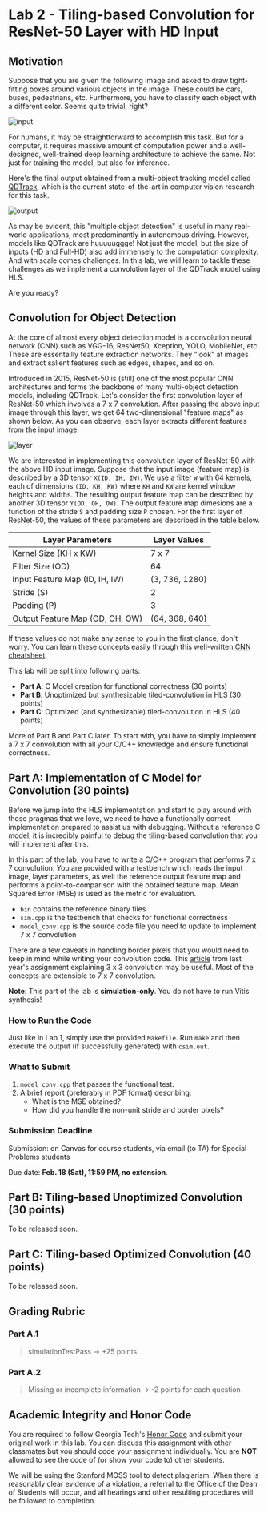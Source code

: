 # Lab 2 - Tiling-based Convolution for ResNet-50 Layer with HD Input

## Motivation

Suppose that you are given the following image and asked to draw tight-fitting boxes around various objects in the image. These could be cars, buses, pedestrians, etc. Furthermore, you have to classify each object with a different color. Seems quite trivial, right?

![input](https://s3.us-west-2.amazonaws.com/secure.notion-static.com/89ede284-b058-42b6-acea-45604ef7ce3f/Input.png?X-Amz-Algorithm=AWS4-HMAC-SHA256&X-Amz-Content-Sha256=UNSIGNED-PAYLOAD&X-Amz-Credential=AKIAT73L2G45EIPT3X45%2F20230208%2Fus-west-2%2Fs3%2Faws4_request&X-Amz-Date=20230208T212106Z&X-Amz-Expires=86400&X-Amz-Signature=877e13b976556f350d2b8ecc9bec234ab6cea15f748cdae96e9e1b096cfba8a1&X-Amz-SignedHeaders=host&response-content-disposition=filename%3D%22Input.png%22&x-id=GetObject)

For humans, it may be straightforward to accomplish this task. But for a computer, it requires massive amount of computation power and a well-designed, well-trained deep learning architecture to achieve the same. Not just for training the model, but also for inference.

Here's the final output obtained from a multi-object tracking model called [QDTrack](https://github.com/SysCV/qdtrack), which is the current state-of-the-art in computer vision research for this task.

![output](https://s3.us-west-2.amazonaws.com/secure.notion-static.com/594aa4f0-29a2-40c3-aed8-f9e254d5e014/Final_Output.png?X-Amz-Algorithm=AWS4-HMAC-SHA256&X-Amz-Content-Sha256=UNSIGNED-PAYLOAD&X-Amz-Credential=AKIAT73L2G45EIPT3X45%2F20230208%2Fus-west-2%2Fs3%2Faws4_request&X-Amz-Date=20230208T213443Z&X-Amz-Expires=86400&X-Amz-Signature=e0b2abe2fb1e2575cb8dfff0c9158c1d2017faceef201a6a52d83ac758016e53&X-Amz-SignedHeaders=host&response-content-disposition=filename%3D%22Final_Output.png%22&x-id=GetObject)

As may be evident, this "multiple object detection" is useful in many real-world applications, most predominantly in autonomous driving. However, models like QDTrack are huuuuuggge! Not just the model, but the size of inputs (HD and Full-HD) also add immensely to the computation complexity. And with scale comes challenges. In this lab, we will learn to tackle these challenges as we implement a convolution layer of the QDTrack model using HLS. 

Are you ready?

## Convolution for Object Detection

At the core of almost every object detection model is a convolution neural network (CNN) such as VGG-16, ResNet50, Xception, YOLO, MobileNet, etc. These are essentailly feature extraction networks. They "look" at images and extract salient features such as edges, shapes, and so on. 

Introduced in 2015, ResNet-50 is (still) one of the most popular CNN architectures and forms the backbone of many multi-object detection models, including QDTrack. Let's consider the first convolution layer of ResNet-50 which involves a 7 x 7 convolution. After passing the above input image through this layer, we get 64 two-dimensional "feature maps" as shown below. As you can observe, each layer extracts different features from the input image.

![layer](https://s3.us-west-2.amazonaws.com/secure.notion-static.com/dd914915-8292-4b19-8ae7-92fc9008ccc0/Conv_Output.png?X-Amz-Algorithm=AWS4-HMAC-SHA256&X-Amz-Content-Sha256=UNSIGNED-PAYLOAD&X-Amz-Credential=AKIAT73L2G45EIPT3X45%2F20230208%2Fus-west-2%2Fs3%2Faws4_request&X-Amz-Date=20230208T230507Z&X-Amz-Expires=86400&X-Amz-Signature=9c4b07e8b863d794887cf77e15b4207754400b14d4376d140753f229c5f711fb&X-Amz-SignedHeaders=host&response-content-disposition=filename%3D%22Conv_Output.png%22&x-id=GetObject)

We are interested in implementing this convolution layer of ResNet-50 with the above HD input image. Suppose that the input image (feature map) is described by a 3D tensor ```X(ID, IH, IW)```. We use a filter ```W``` with 64 kernels, each of dimensions ```(ID, KH, KW)``` where ```KH``` and ```KW``` are kernel window heights and widths. The resulting output feature map can be described by another 3D tensor ```Y(OD, OH, OW)```. The output feature map dimesions are a function of the stride ```S``` and padding size ```P``` chosen. For the first layer of ResNet-50, the values of these parameters are described in the table below.

| Layer Parameters |  Layer Values |
| ---------------- | ----------------- |
| Kernel Size (KH x KW)  | 7 x 7 |
| Filter Size	(OD) | 64 |
| Input Feature Map (ID, IH, IW) | (3, 736, 1280) |
| Stride (S) | 2 |
| Padding (P) | 3	|	
| Output Feature Map (OD, OH, OW) | (64, 368, 640) |

If these values do not make any sense to you in the first glance, don't worry. You can learn these concepts easily through this well-written [CNN cheatsheet](https://stanford.edu/~shervine/teaching/cs-230/cheatsheet-convolutional-neural-networks). 

This lab will be split into following parts:
- **Part A**: C Model creation for functional correctness (30 points)
- **Part B**: Unoptimized but synthesizable tiled-convolution in HLS (30 points)
- **Part C**: Optimized (and synthesizable) tiled-convolution in HLS (40 points)

More of Part B and Part C later. To start with, you have to simply implement a 7 x 7 convolution with all your C/C++ knowledge and ensure functional correctness.

## Part A: Implementation of C Model for Convolution (30 points)

Before we jump into the HLS implementation and start to play around with those pragmas that we love, we need to have a functionally correct implementation prepared to assist us with debugging. Without a reference C model, it is incredibly painful to debug the tiling-based convolution that you will implement after this.

In this part of the lab, you have to write a C/C++ program that performs 7 x 7 convolution. You are provided with a testbench which reads the input image, layer parameters, as well the reference output feature map and performs a point-to-comparison with the obtained feature map. Mean Squared Error (MSE) is used as the metric for evaluation.

- ```bin``` contains the reference binary files
- ```sim.cpp``` is the testbench that checks for functional correctness
- ```model_conv.cpp``` is the source code file you need to update to implement 7 x 7 convolution

There are a few caveats in handling border pixels that you would need to keep in mind while writing your convolution code. This [article](https://sharc-knowledgebase.netlify.app/articles/cnn/tiling-based_convolution_for_hls/) from last year's assignment explaining 3 x 3 convolution may be useful. Most of the concepts are extensible to 7 x 7 convolution. 

**Note**: This part of the lab is **simulation-only**. You do not have to run Vitis synthesis!

### How to Run the Code
Just like in Lab 1, simply use the provided ```Makefile```. Run ```make``` and then execute the output (if successfully generated) with ```csim.out```.

### What to Submit 
1. ```model_conv.cpp``` that passes the functional test.
2. A brief report (preferably in PDF format) describing:
   - What is the MSE obtained?
   - How did you handle the non-unit stride and border pixels?

### Submission Deadline
Submission: on Canvas for course students, via email (to TA) for Special Problems students

Due date: **Feb. 18 (Sat), 11:59 PM, no extension**.

## Part B: Tiling-based Unoptimized Convolution (30 points)
To be released soon.

## Part C: Tiling-based Optimized Convolution (40 points)
To be released soon.

## Grading Rubric
### Part A.1
> simulationTestPass &rarr; +25 points
### Part A.2
> Missing or incomplete information &rarr; -2 points for each question

## Academic Integrity and Honor Code
You are required to follow Georgia Tech's [Honor Code](https://policylibrary.gatech.edu/student-life/academic-honor-code) and submit your original work in this lab. You can discuss this assignment with other classmates but you should code your assignment individually. You are **NOT** allowed to see the code of (or show your code to) other students.

We will be using the Stanford MOSS tool to detect plagiarism. When there is reasonably clear evidence of a violation, a referral to the Office of the Dean of Students will occur, and all hearings and other resulting procedures will be followed to completion.
